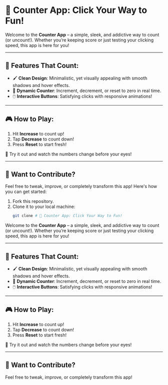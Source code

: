 # 🚀 Counter App: Click Your Way to Fun!  

Welcome to the **Counter App** – a simple, sleek, and addictive way to count (or uncount!). Whether you’re keeping score or just testing your clicking speed, this app is here for you!  

---

## 🌟 Features That Count:
- 🖌️ **Clean Design**: Minimalistic, yet visually appealing with smooth shadows and hover effects.  
- 🔢 **Dynamic Counter**: Increment, decrement, or reset to zero in real time.  
- 🖱️ **Interactive Buttons**: Satisfying clicks with responsive animations!  

---

## 🎮 How to Play:
1. Hit **Increase** to count up!  
2. Tap **Decrease** to count down!  
3. Press **Reset** to start fresh!  

🎉 Try it out and watch the numbers change before your eyes!

---

## 🔧 Want to Contribute?  
Feel free to tweak, improve, or completely transform this app! Here's how you can get started:  

1. Fork this repository.  
2. Clone it to your local machine:  
   ```bash
   git clone # 🚀 Counter App: Click Your Way to Fun!  

Welcome to the **Counter App** – a simple, sleek, and addictive way to count (or uncount!). Whether you’re keeping score or just testing your clicking speed, this app is here for you!  

---

## 🌟 Features That Count:
- 🖌️ **Clean Design**: Minimalistic, yet visually appealing with smooth shadows and hover effects.  
- 🔢 **Dynamic Counter**: Increment, decrement, or reset to zero in real time.  
- 🖱️ **Interactive Buttons**: Satisfying clicks with responsive animations!  

---

## 🎮 How to Play:
1. Hit **Increase** to count up!  
2. Tap **Decrease** to count down!  
3. Press **Reset** to start fresh!  

🎉 Try it out and watch the numbers change before your eyes!

---

## 🔧 Want to Contribute?  
Feel free to tweak, improve, or completely transform this app!
